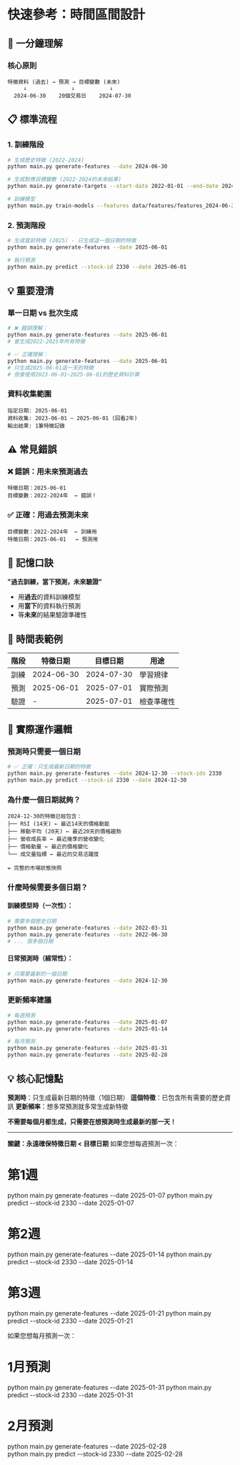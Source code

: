 # 快速參考：時間區間設計

## 🚀 一分鐘理解

### 核心原則
```
特徵資料 (過去) → 預測 → 目標變數 (未來)
     ↓              ↓           ↓
  2024-06-30    20個交易日    2024-07-30
```

## 📋 標準流程

### 1. 訓練階段
```bash
# 生成歷史特徵 (2022-2024)
python main.py generate-features --date 2024-06-30

# 生成對應目標變數 (2022-2024的未來結果)
python main.py generate-targets --start-date 2022-01-01 --end-date 2024-06-30 --frequency quarterly

# 訓練模型
python main.py train-models --features data/features/features_2024-06-30.csv --targets data/targets/targets_quarterly_2024-06-30.csv
```

### 2. 預測階段
```bash
# 生成當前特徵 (2025) - 只生成這一個日期的特徵
python main.py generate-features --date 2025-06-01

# 執行預測
python main.py predict --stock-id 2330 --date 2025-06-01
```

## 💡 重要澄清

### 單一日期 vs 批次生成
```bash
# ❌ 錯誤理解：
python main.py generate-features --date 2025-06-01
# 會生成2022-2025年所有特徵

# ✅ 正確理解：
python main.py generate-features --date 2025-06-01
# 只生成2025-06-01這一天的特徵
# 但會使用2023-06-01~2025-06-01的歷史資料計算
```

### 資料收集範圍
```
指定日期: 2025-06-01
資料收集: 2023-06-01 ~ 2025-06-01 (回看2年)
輸出結果: 1筆特徵記錄
```

## ⚠️ 常見錯誤

### ❌ 錯誤：用未來預測過去
```
特徵日期：2025-06-01
目標變數：2022-2024年  ← 錯誤！
```

### ✅ 正確：用過去預測未來
```
目標變數：2022-2024年  ← 訓練用
特徵日期：2025-06-01   ← 預測用
```

## 🎯 記憶口訣

**"過去訓練，當下預測，未來驗證"**

- 用**過去**的資料訓練模型
- 用**當下**的資料執行預測  
- 等**未來**的結果驗證準確性

## 📅 時間表範例

| 階段 | 特徵日期 | 目標日期 | 用途 |
|------|----------|----------|------|
| 訓練 | 2024-06-30 | 2024-07-30 | 學習規律 |
| 預測 | 2025-06-01 | 2025-07-01 | 實際預測 |
| 驗證 | - | 2025-07-01 | 檢查準確性 |

## 🚀 實際運作邏輯

### 預測時只需要一個日期
```bash
# ✅ 正確：只生成最新日期的特徵
python main.py generate-features --date 2024-12-30 --stock-ids 2330
python main.py predict --stock-id 2330 --date 2024-12-30
```

### 為什麼一個日期就夠？
```
2024-12-30的特徵已經包含：
├── RSI (14天) ← 最近14天的價格動能
├── 移動平均 (20天) ← 最近20天的價格趨勢
├── 營收成長率 ← 最近幾季的營收變化
├── 價格動量 ← 最近的價格變化
└── 成交量指標 ← 最近的交易活躍度

= 完整的市場狀態快照
```

### 什麼時候需要多個日期？

#### 訓練模型時（一次性）：
```bash
# 需要多個歷史日期
python main.py generate-features --date 2022-03-31
python main.py generate-features --date 2022-06-30
# ... 很多個日期
```

#### 日常預測時（經常性）：
```bash
# 只需要最新的一個日期
python main.py generate-features --date 2024-12-30
```

### 更新頻率建議
```bash
# 每週預測
python main.py generate-features --date 2025-01-07
python main.py generate-features --date 2025-01-14

# 每月預測
python main.py generate-features --date 2025-01-31
python main.py generate-features --date 2025-02-28
```

## 💡 核心記憶點

**預測時**：只生成最新日期的特徵（1個日期）
**這個特徵**：已包含所有需要的歷史資訊
**更新頻率**：想多常預測就多常生成新特徵

**不需要每個月都生成，只需要在想預測時生成最新的那一天！**

---
**關鍵：永遠確保特徵日期 < 目標日期**
如果您想每週預測一次：
# 第1週
python main.py generate-features --date 2025-01-07
python main.py predict --stock-id 2330 --date 2025-01-07

# 第2週  
python main.py generate-features --date 2025-01-14
python main.py predict --stock-id 2330 --date 2025-01-14

# 第3週
python main.py generate-features --date 2025-01-21
python main.py predict --stock-id 2330 --date 2025-01-21


如果您想每月預測一次：
# 1月預測
python main.py generate-features --date 2025-01-31
python main.py predict --stock-id 2330 --date 2025-01-31

# 2月預測
python main.py generate-features --date 2025-02-28  
python main.py predict --stock-id 2330 --date 2025-02-28